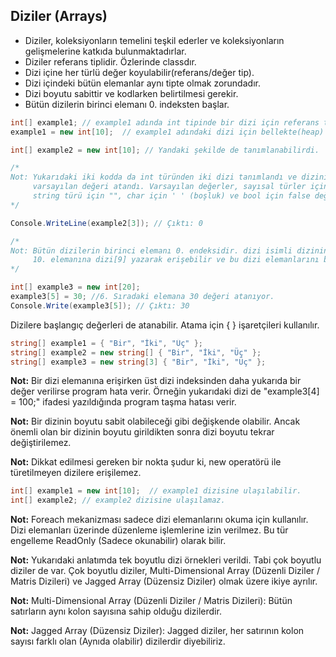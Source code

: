 
## Diziler (Arrays)
* Diziler, koleksiyonların temelini teşkil ederler ve koleksiyonların gelişmelerine katkıda bulunmaktadırlar.
* Diziler referans tiplidir. Özlerinde classdır.
* Dizi içine her türlü değer koyulabilir(referans/değer tip). 
* Dizi içindeki bütün elemanlar aynı tipte olmak zorundadır.
* Dizi boyutu sabittir ve kodlarken belirtilmesi gerekir.
* Bütün dizilerin birinci elemanı 0. indeksten başlar.

```cs
int[] example1; // example1 adında int tipinde bir dizi için referans tanımlaması yapıldı. (Referans tanımlaması yapıldı ama bellekte(heap) alan açılmadı!)
example1 = new int[10];  // example1 adındaki dizi için bellekte(heap) 10 tane int tipinde değer tutacak alan açıldı.

int[] example2 = new int[10]; // Yandaki şekilde de tanımlanabilirdi.

/*
Not: Yukarıdaki iki kodda da int türünden iki dizi tanımlandı ve dizinin her bir elemanına int türünün 
     varsayılan değeri atandı. Varsayılan değerler, sayısal türler için 0, object türü için NULL (yokluk),
     string türü için "", char için ' ' (boşluk) ve bool için false değerleridir.
*/

Console.WriteLine(example2[3]); // Çıktı: 0

/*
Not: Bütün dizilerin birinci elemanı 0. endeksidir. dizi isimli dizinin birinci elemanına dizi[0], 
     10. elemanına dizi[9] yazarak erişebilir ve bu dizi elemanlarını bir değişkenmiş gibi kullanabiliriz.             
*/

int[] example3 = new int[20];
example3[5] = 30; //6. Sıradaki elemana 30 değeri atanıyor.
Console.Write(example3[5]); // Çıktı: 30
```

Dizilere başlangıç değerleri de atanabilir. Atama için { } işaretçileri kullanılır.
```cs
string[] example1 = { "Bir", "İki", "Üç" };
string[] example2 = new string[] { "Bir", "İki", "Üç" };
string[] example3 = new string[3] { "Bir", "İki", "Üç" };
```

           
**Not:** Bir dizi elemanına erişirken üst dizi indeksinden daha yukarıda bir değer verilirse program hata verir.
Örneğin yukarıdaki dizi de "example3[4] = 100;" ifadesi yazıldığında program taşma hatası verir.
              
**Not:** Bir dizinin boyutu sabit olabileceği gibi değişkende olabilir. Ancak önemli olan 
bir dizinin boyutu girildikten sonra dizi boyutu tekrar değiştirilemez.
             
**Not:** Dikkat edilmesi gereken bir nokta şudur ki, new operatörü ile türetilmeyen dizilere erişilemez.
```cs
int[] example1 = new int[10];  // example1 dizisine ulaşılabilir.
int[] example2; // example2 dizisine ulaşılamaz.
```    
**Not:** Foreach mekanizması sadece dizi elemanlarını okuma için kullanılır. Dizi elemanları üzerinde düzenleme 
 işlemlerine izin verilmez. Bu tür engelleme ReadOnly (Sadece okunabilir) olarak bilir.
             
**Not:** Yukarıdaki anlatımda tek boyutlu dizi örnekleri verildi. Tabi çok boyutlu diziler de var. Çok boyutlu diziler, 
Multi-Dimensional Array (Düzenli Diziler / Matris Dizileri) ve Jagged Array (Düzensiz Diziler) olmak üzere ikiye ayrılır.

**Not:** Multi-Dimensional Array (Düzenli Diziler / Matris Dizileri): Bütün satırların aynı kolon sayısına sahip 
olduğu dizilerdir.

**Not:** Jagged Array (Düzensiz Diziler): Jagged diziler, her satırının kolon sayısı farklı olan (Aynıda olabilir) dizilerdir diyebiliriz.
